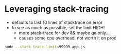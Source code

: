 # Leveraging stack-tracing

- defaults to last 10 lines of stacktrace on error
- to see as much as possible, set the limit HIGH!
  - more stack-trace for dev && maybe qa only...
  - causes some cpu overhead, not worth it on prod

```bash
node --stack-trace-limit=99999 app.js
```
